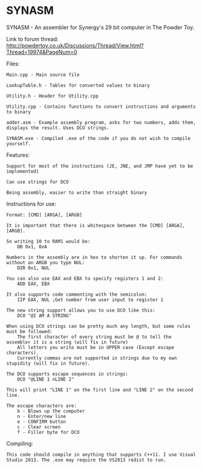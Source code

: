 # SYNASM
SYNASM - An assembler for Synergy's 29 bit computer in The Powder Toy.

Link to forum thread: http://powdertoy.co.uk/Discussions/Thread/View.html?Thread=19974&PageNum=0

Files:

    Main.cpp - Main source file
    
    LookupTable.h - Tables for converted values to binary
    
    Utility.h - Header for Utility.cpp
    
    Utility.cpp - Contains functions to convert instructions and arguments to binary
    
    adder.asm - Example assembly program, asks for two numbers, adds them, displays the result. Uses DCO strings.
    
    SYNASM.exe - Compiled .exe of the code if you do not wish to compile yourself.
  
Features:

    Support for most of the instructions (JE, JNE, and JMP have yet to be implemented)
    
    Can use strings for DCO
    
    Being assembly, easier to write than straight binary
  
Instructions for use:

    Format: [CMD] [ARGA], [ARGB]
    
    It is important that there is whitespace between the [CMD] [ARGA], [ARGB].
    
    So writing 10 to RAM1 would be:
        DB 0x1, 0xA
 
    Numbers in the assembly are in hex to shorten it up. For commands without an ARGB you type NUL:
        DIR 0x1, NUL
 
    You can also use EAX and EBX to specify registers 1 and 2:
        ADD EAX, EBX
 
    It also supports code commenting with the semicolon:
        IIP EAX, NUL ;Get number from user input to register 1
    
    The new string support allows you to use DCO like this:
        DCO "@I AM A STRING"
    
    When using DCO strings can be pretty much any length, but some rules must be followed:
        The first character of every string must be @ to tell the assembler it is a string (will fix in future)
        All letters you write must be in UPPER case (Except escape characters).
        Currently commas are not supported in strings due to my own stupidity (will fix in future).
        
    The DCO supports escape sequences in strings:
        DCO "@LINE 1 nLINE 2"
    
    This will print "LINE 1" on the first line and "LINE 2" on the second line.
    
    The escape characters are:
        b - Blows up the computer
        n - Enter/new line
        e - CONFIRM button
        c - Clear screen
        f - Filler byte for DCO

Compiling:

    This code should compile in anything that supports C++11. I use Visual Studio 2013. The .exe may require the VS2013 redist to run.

